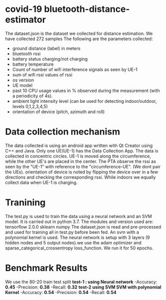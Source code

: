 # covid-19 bluetooth-distance-estimator
The dataset.json is the dataset we collected for distance estimation. We have collected 272 samples The following are the parameters collected:
- ground distance (label) in meters
- bluetooth rssi
- battery status charging/not charging
- battery temperature
- Count of number of wifi interference signals as seen by UE-1
- sum of wifi rssi values of rssi
- os version
- UE model
- past 10 CPU usage values in % observed during the measurement (with a periodicity of 4s). 
- ambient light intensity level (can be used for detecting indoor/outdoor, levels 0,1,2,3,4,5)
- orientation of device (pitch, azimuth and roll)
# Data collection mechanism
The data collected is using an android app written with Qt Creator using C++ and Java. Only one UE(UE-1) has the Data Collection App. 
The data is collected in concentric circles. UE-1 is  moved along the circumference, while the other UE's are placed in the center.
The PTA observe the rssi as seen by the "UE-1" with reference to the "circumference-UE". (We dont pair the UEs).
orientation of device is noted by flipping the device over in a few directions and checking the corresponding rssi. While indoors we equally collect data when UE-1 is charging.
# Tranining
The test.py is used to train the data using a neural network and an SVM model. 
It is carried out in python 3.7. The modules and version used are:
tensorflow 2.0.0
sklearn 
numpy
The dataset.json is read and pre-processed and used for training all in test.py before been fed.
An svm with a polynomial kernel is used.
The neural network is setup with 3 layers (9 hidden nodes and 5 output nodes).we use the adam optimizer and sparse_categorical_crossentropy  loss_function. 
We run it for 50 epochs.

# Benchmark Results
We use the 80-20 train test split
**test-1 : using Neural network**
-Accuracy: **0.45**
-Precision: **0.38**
-Recall: **0.32**
**test-2 using SVM  SVM with polynomial Kernel**
-Accuracy: **0.54**
-Precision: **0.54**
-Recall: **0.54**
